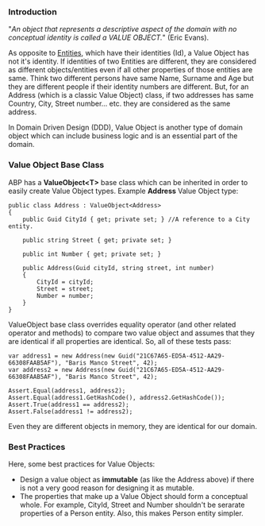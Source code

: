 ### Introduction

"*An object that represents a descriptive aspect of the domain with no
conceptual identity is called a VALUE OBJECT.*" (Eric Evans).

As opposite to [Entities](Entities.html), which have their identities
(Id), a Value Object has not it's identity. If identities of two
Entities are different, they are considered as different
objects/entities even if all other properties of those entities are
same. Think two different persons have same Name, Surname and Age but
they are different people if their identity numbers are different. But,
for an Address (which is a classic Value Object) class, if two addresses
has same Country, City, Street number... etc. they are considered as the
same address.

In Domain Driven Design (DDD), Value Object is another type of domain
object which can include business logic and is an essential part of the
domain.

### Value Object Base Class

ABP has a **ValueObject&lt;T&gt;** base class which can be inherited in
order to easily create Value Object types. Example **Address** Value
Object type:

    public class Address : ValueObject<Address>
    {
        public Guid CityId { get; private set; } //A reference to a City entity.

        public string Street { get; private set; }

        public int Number { get; private set; }

        public Address(Guid cityId, string street, int number)
        {
            CityId = cityId;
            Street = street;
            Number = number;
        }
    }

ValueObject base class overrides equality operator (and other related
operator and methods) to compare two value object and assumes that they
are identical if all properties are identical. So, all of these tests
pass:

    var address1 = new Address(new Guid("21C67A65-ED5A-4512-AA29-66308FAAB5AF"), "Baris Manco Street", 42);
    var address2 = new Address(new Guid("21C67A65-ED5A-4512-AA29-66308FAAB5AF"), "Baris Manco Street", 42);

    Assert.Equal(address1, address2);
    Assert.Equal(address1.GetHashCode(), address2.GetHashCode());
    Assert.True(address1 == address2);
    Assert.False(address1 != address2);

Even they are different objects in memory, they are identical for our
domain.

### Best Practices

Here, some best practices for Value Objects:

-   Design a value object as **immutable** (as like the Address above)
    if there is not a very good reason for designing it as mutable.
-   The properties that make up a Value Object should form a conceptual
    whole. For example, CityId, Street and Number shouldn't be serarate
    properties of a Person entity. Also, this makes Person entity
    simpler.
